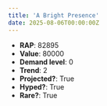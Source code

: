 ```yaml
---
title: 'A Bright Presence'
date: 2025-08-06T00:00:00Z
---
```

- **RAP**: 82895
- **Value**: 80000
- **Demand level**: 0
- **Trend**: 2
- **Projected?**: True
- **Hyped?**: True
- **Rare?**: True
